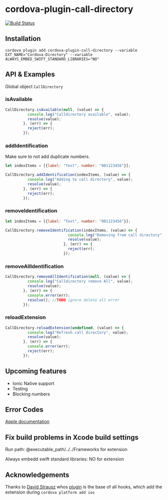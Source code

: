 # cordova-plugin-call-directory

[![Build Status](https://travis-ci.org/GEDYSIntraWare/cordova-plugin-call-directory.svg?branch=master)](https://travis-ci.org/GEDYSIntraWare/cordova-plugin-call-directory)

## Installation

`cordova plugin add cordova-plugin-call-directory --variable EXT_NAME="Cordova-Directory" --variable ALWAYS_EMBED_SWIFT_STANDARD_LIBRARIES="NO"`

## API & Examples

Global object `CallDirectory`

### isAvailable

```javascript
CallDirectory.isAvailable(null, (value) => {
          console.log("Calldirectory available", value);
          resolve(value);
        }, (err) => {
          reject(err);
        });
```

### addIdentification
Make sure to not add duplicate numbers.

```javascript
let indexItems = [{label: "Test", number: "001123456"}];

CallDirectory.addIdentification(indexItems, (value) => {
          console.log("Adding to call directory", value);
          resolve(value);
        }, (err) => {
          reject(err);
        });
```

### removeIdentification

```javascript
let indexItems = [{label: "Test", number: "001123456"}];

CallDirectory.removeIdentification(indexItems, (value) => {
                            console.log("Removing from call directory", value);
                            resolve(value);
                          }, (err) => {
                            reject(err);
                          });
```

### removeAllIdentification

```javascript
CallDirectory.removeAllIdentification(null, (value) => {
          console.log("Calldirectory remove All", value);
          resolve(value);
        }, (err) => {
          console.error(err);
          resolve(); //TODO ignore delete all error
        });
```

### reloadExtension

```javascript
CallDirectory.reloadExtension(undefined, (value) => {
          console.log("Refresh call directory", value);
          resolve(value);
        }, (err) => {
          console.error(err);
          reject(err);
        });
```

## Upcoming features

* Ionic Native support
* Testing
* Blocking numbers

## Error Codes
[Apple documentation](https://developer.apple.com/documentation/callkit/cxerrorcodecalldirectorymanagererror.code)

## Fix build problems in Xcode build settings

Run path: @executable_path/../../Frameworks for extension

Always embedd swift standard libraries: NO for extension

## Acknowledgements
Thanks to [David Strausz](https://github.com/DavidStrausz) whos [plugin](https://github.com/DavidStrausz/cordova-plugin-today-widget) is the base of all hooks, which add the extension during `cordova platform add ios`